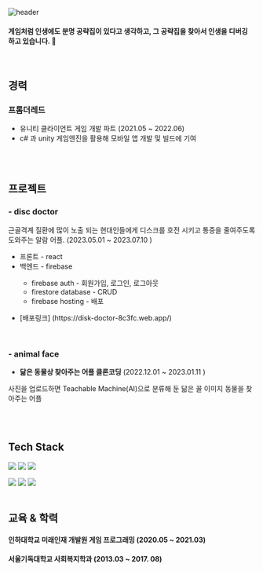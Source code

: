 
<!-- ![header](https://capsule-render.vercel.app/api?type=soft&color=auto&height=100&section=header&text=JungwoonLee&fontSize=80) -->
![header](https://capsule-render.vercel.app/api?type=slice&color=ffc0cb&height=200&section=header&text=JungwoonLee&fontSize=100&fontColor=d7a4ada2)


<h4>   게임처럼 인생에도 분명 공략집이 있다고 생각하고, 그 공략집을 찾아서 인생을 디버깅 하고 있습니다. 👋 </h4> <br> 


<h2> 경력 </h2> 


<h3> 프롬더레드  </h3>


<ul> 
  <li> 유니티 클라이언트 게임 개발 파트  (2021.05 ~ 2022.06) 
</li>
   <li>
c# 과 unity 게임엔진을 활용해 모바일 앱 개발 및 빌드에 기여
 
</li></ul>
<br><br> 

   




<h2>프로젝트 </h2> 


<h3> - disc doctor </h3>  


근골격계 질환에 많이 노출 되는 현대인들에게 디스크를 호전 시키고 통증을 줄여주도록 도와주는 알람 어플.  (2023.05.01 ~ 2023.07.10 ) 


<ul> 
  <li> 프론트 - react
</li>

   <li> 백엔드 -  firebase  </li>
   <ul> 
      <li> firebase auth - 회원가입, 로그인, 로그아웃</li>
   <li> firestore database -  CRUD </li>
   <li> firebase hosting - 배포 </li>   </ul>   </ul>



   <ul> <li> [배포링크] (https://disk-doctor-8c3fc.web.app/) </li> </ul>
   


<br/>



<h3> - animal face </h3>


- **닮은 동물상 찾아주는 어플 클론코딩** (2022.12.01 ~ 2023.01.11 )

사진을 업로드하면 Teachable Machine(AI)으로 분류해 둔 닮은 꼴 이미지 동물을 찾아주는 어플

<br> <br> 




<h2> Tech Stack  </h2> 


<img src="https://img.shields.io/badge/react-61DAFB?style=for-the-badge&logo=react&logoColor=black">   <img src="https://img.shields.io/badge/javascript-F7DF1E?style=for-the-badge&logo=javascript&logoColor=black">  <img src="https://img.shields.io/badge/Firebase-FFCA28?style=flat-square&logo=firebase&logoColor=black"/>

 <img src="https://img.shields.io/badge/html5-E34F26?style=for-the-badge&logo=html5&logoColor=white">    <img src="https://img.shields.io/badge/css-1572B6?style=for-the-badge&logo=css3&logoColor=white">   <img src="https://img.shields.io/badge/-C%23-00599C?style=flat-square&logo=c%2B%2B&logoColor=white"/></a>   <br> <br>


<h2> 교육 & 학력 </h2> 
<h4> 인하대학교 미래인재 개발원 게임 프로그래밍 (2020.05 ~ 2021.03)</h4> 

<h4> 서울기독대학교 사회복지학과 (2013.03 ~ 2017. 08) </h4><br> <br>


<br>
<!--
**AronLee5263/AronLee5263** is a ✨ _special_ ✨ repository because its `README.md` (this file) appears on your GitHub profile.

Here are some ideas to get you started:

- 🔭 I’m currently working on ...
- 🌱 I’m currently learning ...
- 👯 I’m looking to collaborate on ...
- 🤔 I’m looking for help with ...
- 💬 Ask me about ...
- 📫 How to reach me: ...
- 😄 Pronouns: ...
- ⚡ Fun fact: ...
-->

